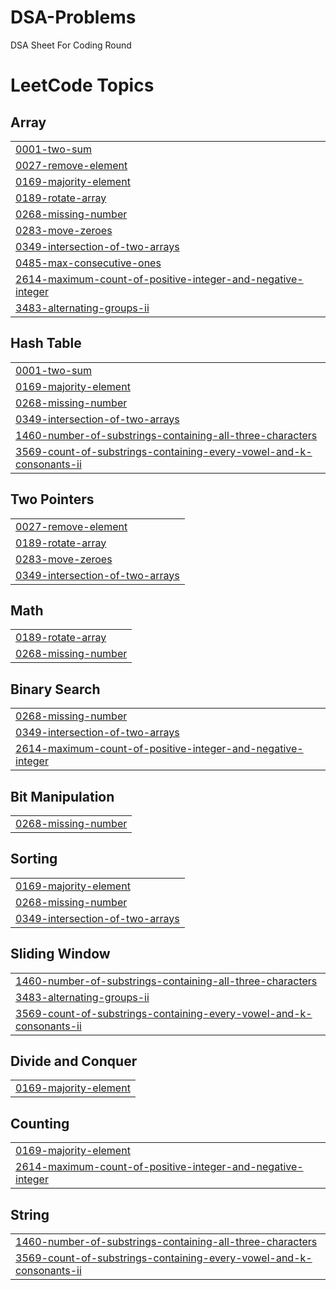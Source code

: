 # DSA-Problems
DSA Sheet For Coding Round

<!---LeetCode Topics Start-->
# LeetCode Topics
## Array
|  |
| ------- |
| [0001-two-sum](https://github.com/TechRam09/DSA-Problems/tree/master/0001-two-sum) |
| [0027-remove-element](https://github.com/TechRam09/DSA-Problems/tree/master/0027-remove-element) |
| [0169-majority-element](https://github.com/TechRam09/DSA-Problems/tree/master/0169-majority-element) |
| [0189-rotate-array](https://github.com/TechRam09/DSA-Problems/tree/master/0189-rotate-array) |
| [0268-missing-number](https://github.com/TechRam09/DSA-Problems/tree/master/0268-missing-number) |
| [0283-move-zeroes](https://github.com/TechRam09/DSA-Problems/tree/master/0283-move-zeroes) |
| [0349-intersection-of-two-arrays](https://github.com/TechRam09/DSA-Problems/tree/master/0349-intersection-of-two-arrays) |
| [0485-max-consecutive-ones](https://github.com/TechRam09/DSA-Problems/tree/master/0485-max-consecutive-ones) |
| [2614-maximum-count-of-positive-integer-and-negative-integer](https://github.com/TechRam09/DSA-Problems/tree/master/2614-maximum-count-of-positive-integer-and-negative-integer) |
| [3483-alternating-groups-ii](https://github.com/TechRam09/DSA-Problems/tree/master/3483-alternating-groups-ii) |
## Hash Table
|  |
| ------- |
| [0001-two-sum](https://github.com/TechRam09/DSA-Problems/tree/master/0001-two-sum) |
| [0169-majority-element](https://github.com/TechRam09/DSA-Problems/tree/master/0169-majority-element) |
| [0268-missing-number](https://github.com/TechRam09/DSA-Problems/tree/master/0268-missing-number) |
| [0349-intersection-of-two-arrays](https://github.com/TechRam09/DSA-Problems/tree/master/0349-intersection-of-two-arrays) |
| [1460-number-of-substrings-containing-all-three-characters](https://github.com/TechRam09/DSA-Problems/tree/master/1460-number-of-substrings-containing-all-three-characters) |
| [3569-count-of-substrings-containing-every-vowel-and-k-consonants-ii](https://github.com/TechRam09/DSA-Problems/tree/master/3569-count-of-substrings-containing-every-vowel-and-k-consonants-ii) |
## Two Pointers
|  |
| ------- |
| [0027-remove-element](https://github.com/TechRam09/DSA-Problems/tree/master/0027-remove-element) |
| [0189-rotate-array](https://github.com/TechRam09/DSA-Problems/tree/master/0189-rotate-array) |
| [0283-move-zeroes](https://github.com/TechRam09/DSA-Problems/tree/master/0283-move-zeroes) |
| [0349-intersection-of-two-arrays](https://github.com/TechRam09/DSA-Problems/tree/master/0349-intersection-of-two-arrays) |
## Math
|  |
| ------- |
| [0189-rotate-array](https://github.com/TechRam09/DSA-Problems/tree/master/0189-rotate-array) |
| [0268-missing-number](https://github.com/TechRam09/DSA-Problems/tree/master/0268-missing-number) |
## Binary Search
|  |
| ------- |
| [0268-missing-number](https://github.com/TechRam09/DSA-Problems/tree/master/0268-missing-number) |
| [0349-intersection-of-two-arrays](https://github.com/TechRam09/DSA-Problems/tree/master/0349-intersection-of-two-arrays) |
| [2614-maximum-count-of-positive-integer-and-negative-integer](https://github.com/TechRam09/DSA-Problems/tree/master/2614-maximum-count-of-positive-integer-and-negative-integer) |
## Bit Manipulation
|  |
| ------- |
| [0268-missing-number](https://github.com/TechRam09/DSA-Problems/tree/master/0268-missing-number) |
## Sorting
|  |
| ------- |
| [0169-majority-element](https://github.com/TechRam09/DSA-Problems/tree/master/0169-majority-element) |
| [0268-missing-number](https://github.com/TechRam09/DSA-Problems/tree/master/0268-missing-number) |
| [0349-intersection-of-two-arrays](https://github.com/TechRam09/DSA-Problems/tree/master/0349-intersection-of-two-arrays) |
## Sliding Window
|  |
| ------- |
| [1460-number-of-substrings-containing-all-three-characters](https://github.com/TechRam09/DSA-Problems/tree/master/1460-number-of-substrings-containing-all-three-characters) |
| [3483-alternating-groups-ii](https://github.com/TechRam09/DSA-Problems/tree/master/3483-alternating-groups-ii) |
| [3569-count-of-substrings-containing-every-vowel-and-k-consonants-ii](https://github.com/TechRam09/DSA-Problems/tree/master/3569-count-of-substrings-containing-every-vowel-and-k-consonants-ii) |
## Divide and Conquer
|  |
| ------- |
| [0169-majority-element](https://github.com/TechRam09/DSA-Problems/tree/master/0169-majority-element) |
## Counting
|  |
| ------- |
| [0169-majority-element](https://github.com/TechRam09/DSA-Problems/tree/master/0169-majority-element) |
| [2614-maximum-count-of-positive-integer-and-negative-integer](https://github.com/TechRam09/DSA-Problems/tree/master/2614-maximum-count-of-positive-integer-and-negative-integer) |
## String
|  |
| ------- |
| [1460-number-of-substrings-containing-all-three-characters](https://github.com/TechRam09/DSA-Problems/tree/master/1460-number-of-substrings-containing-all-three-characters) |
| [3569-count-of-substrings-containing-every-vowel-and-k-consonants-ii](https://github.com/TechRam09/DSA-Problems/tree/master/3569-count-of-substrings-containing-every-vowel-and-k-consonants-ii) |
<!---LeetCode Topics End-->